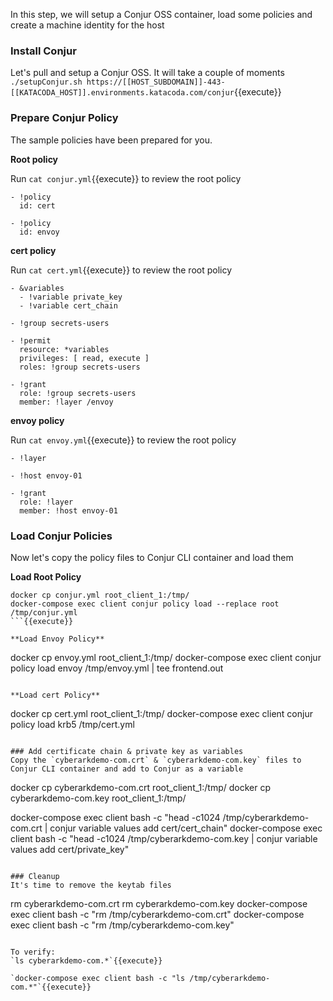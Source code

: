 In this step, we will setup a Conjur OSS container, load some policies and create a machine identity for the host

### Install Conjur
Let's pull and setup a Conjur OSS.   It will take a couple of moments
`./setupConjur.sh https://[[HOST_SUBDOMAIN]]-443-[[KATACODA_HOST]].environments.katacoda.com/conjur`{{execute}}

### Prepare Conjur Policy
The sample policies have been prepared for you. 

**Root policy**

Run `cat conjur.yml`{{execute}} to review the root policy
```
- !policy
  id: cert

- !policy
  id: envoy
```
**cert policy**

Run `cat cert.yml`{{execute}} to review the root policy

```
- &variables
  - !variable private_key
  - !variable cert_chain

- !group secrets-users

- !permit
  resource: *variables
  privileges: [ read, execute ]
  roles: !group secrets-users

- !grant
  role: !group secrets-users
  member: !layer /envoy
```

**envoy policy**

Run `cat envoy.yml`{{execute}} to review the root policy

```
- !layer

- !host envoy-01

- !grant
  role: !layer
  member: !host envoy-01
```
### Load Conjur Policies

Now let's copy the policy files to Conjur CLI container and load them

**Load Root Policy**

```
docker cp conjur.yml root_client_1:/tmp/
docker-compose exec client conjur policy load --replace root /tmp/conjur.yml
```{{execute}}

**Load Envoy Policy**
```
docker cp envoy.yml root_client_1:/tmp/
docker-compose exec client conjur policy load envoy /tmp/envoy.yml | tee frontend.out
```{{execute}}

**Load cert Policy**
```
docker cp cert.yml root_client_1:/tmp/
docker-compose exec client conjur policy load krb5 /tmp/cert.yml
```{{execute}}

### Add certificate chain & private key as variables
Copy the `cyberarkdemo-com.crt` & `cyberarkdemo-com.key` files to Conjur CLI container and add to Conjur as a variable

```
docker cp cyberarkdemo-com.crt root_client_1:/tmp/
docker cp cyberarkdemo-com.key root_client_1:/tmp/

docker-compose exec client bash -c "head -c1024 /tmp/cyberarkdemo-com.crt | conjur variable values add cert/cert_chain"
docker-compose exec client bash -c "head -c1024 /tmp/cyberarkdemo-com.key | conjur variable values add cert/private_key"
```{{execute}}

### Cleanup 
It's time to remove the keytab files

```
rm cyberarkdemo-com.crt
rm cyberarkdemo-com.key
docker-compose exec client bash -c "rm /tmp/cyberarkdemo-com.crt"
docker-compose exec client bash -c "rm /tmp/cyberarkdemo-com.key"
```{{execute}}

To verify:
`ls cyberarkdemo-com.*`{{execute}}

`docker-compose exec client bash -c "ls /tmp/cyberarkdemo-com.*"`{{execute}}
